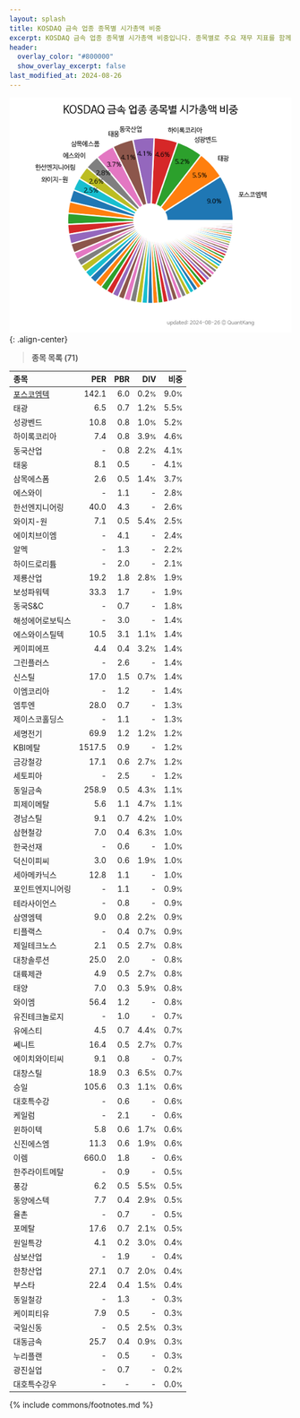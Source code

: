 ```yaml
---
layout: splash
title: KOSDAQ 금속 업종 종목별 시가총액 비중
excerpt: KOSDAQ 금속 업종 종목별 시가총액 비중입니다. 종목별로 주요 재무 지표를 함께 표시합니다.
header:
  overlay_color: "#800000"
  show_overlay_excerpt: false
last_modified_at: 2024-08-26
---
```



![KOSDAQ 금속 업종 종목별 시가총액 비중](/stats/sector/images/kosdaq_업종_금속_종목.png){: .align-center}


> **종목 목록 (71)**<a id="list"></a>

| **종목** | **PER** | **PBR** | **DIV** | **비중** |
| :------- | ------: | ------: | ------: | -------: |
| [포스코엠텍](/009520/) | 142.1 | 6.0 | 0.2<small>%</small> | 9.0<small>%</small> |
| 태광 | 6.5 | 0.7 | 1.2<small>%</small> | 5.5<small>%</small> |
| 성광벤드 | 10.8 | 0.8 | 1.0<small>%</small> | 5.2<small>%</small> |
| 하이록코리아 | 7.4 | 0.8 | 3.9<small>%</small> | 4.6<small>%</small> |
| 동국산업 | - | 0.8 | 2.2<small>%</small> | 4.1<small>%</small> |
| 태웅 | 8.1 | 0.5 | - | 4.1<small>%</small> |
| 삼목에스폼 | 2.6 | 0.5 | 1.4<small>%</small> | 3.7<small>%</small> |
| 에스와이 | - | 1.1 | - | 2.8<small>%</small> |
| 한선엔지니어링 | 40.0 | 4.3 | - | 2.6<small>%</small> |
| 와이지-원 | 7.1 | 0.5 | 5.4<small>%</small> | 2.5<small>%</small> |
| 에이치브이엠 | - | 4.1 | - | 2.4<small>%</small> |
| 알멕 | - | 1.3 | - | 2.2<small>%</small> |
| 하이드로리튬 | - | 2.0 | - | 2.1<small>%</small> |
| 제룡산업 | 19.2 | 1.8 | 2.8<small>%</small> | 1.9<small>%</small> |
| 보성파워텍 | 33.3 | 1.7 | - | 1.9<small>%</small> |
| 동국S&C | - | 0.7 | - | 1.8<small>%</small> |
| 해성에어로보틱스 | - | 3.0 | - | 1.4<small>%</small> |
| 에스와이스틸텍 | 10.5 | 3.1 | 1.1<small>%</small> | 1.4<small>%</small> |
| 케이피에프 | 4.4 | 0.4 | 3.2<small>%</small> | 1.4<small>%</small> |
| 그린플러스 | - | 2.6 | - | 1.4<small>%</small> |
| 신스틸 | 17.0 | 1.5 | 0.7<small>%</small> | 1.4<small>%</small> |
| 이엠코리아 | - | 1.2 | - | 1.4<small>%</small> |
| 엠투엔 | 28.0 | 0.7 | - | 1.3<small>%</small> |
| 제이스코홀딩스 | - | 1.1 | - | 1.3<small>%</small> |
| 세명전기 | 69.9 | 1.2 | 1.2<small>%</small> | 1.2<small>%</small> |
| KBI메탈 | 1517.5 | 0.9 | - | 1.2<small>%</small> |
| 금강철강 | 17.1 | 0.6 | 2.7<small>%</small> | 1.2<small>%</small> |
| 세토피아 | - | 2.5 | - | 1.2<small>%</small> |
| 동일금속 | 258.9 | 0.5 | 4.3<small>%</small> | 1.1<small>%</small> |
| 피제이메탈 | 5.6 | 1.1 | 4.7<small>%</small> | 1.1<small>%</small> |
| 경남스틸 | 9.1 | 0.7 | 4.2<small>%</small> | 1.0<small>%</small> |
| 삼현철강 | 7.0 | 0.4 | 6.3<small>%</small> | 1.0<small>%</small> |
| 한국선재 | - | 0.6 | - | 1.0<small>%</small> |
| 덕신이피씨 | 3.0 | 0.6 | 1.9<small>%</small> | 1.0<small>%</small> |
| 세아메카닉스 | 12.8 | 1.1 | - | 1.0<small>%</small> |
| 포인트엔지니어링 | - | 1.1 | - | 0.9<small>%</small> |
| 테라사이언스 | - | 0.8 | - | 0.9<small>%</small> |
| 삼영엠텍 | 9.0 | 0.8 | 2.2<small>%</small> | 0.9<small>%</small> |
| 티플랙스 | - | 0.4 | 0.7<small>%</small> | 0.9<small>%</small> |
| 제일테크노스 | 2.1 | 0.5 | 2.7<small>%</small> | 0.8<small>%</small> |
| 대창솔루션 | 25.0 | 2.0 | - | 0.8<small>%</small> |
| 대륙제관 | 4.9 | 0.5 | 2.7<small>%</small> | 0.8<small>%</small> |
| 태양 | 7.0 | 0.3 | 5.9<small>%</small> | 0.8<small>%</small> |
| 와이엠 | 56.4 | 1.2 | - | 0.8<small>%</small> |
| 유진테크놀로지 | - | 1.0 | - | 0.7<small>%</small> |
| 유에스티 | 4.5 | 0.7 | 4.4<small>%</small> | 0.7<small>%</small> |
| 쎄니트 | 16.4 | 0.5 | 2.7<small>%</small> | 0.7<small>%</small> |
| 에이치와이티씨 | 9.1 | 0.8 | - | 0.7<small>%</small> |
| 대창스틸 | 18.9 | 0.3 | 6.5<small>%</small> | 0.7<small>%</small> |
| 승일 | 105.6 | 0.3 | 1.1<small>%</small> | 0.6<small>%</small> |
| 대호특수강 | - | 0.6 | - | 0.6<small>%</small> |
| 케일럼 | - | 2.1 | - | 0.6<small>%</small> |
| 윈하이텍 | 5.8 | 0.6 | 1.7<small>%</small> | 0.6<small>%</small> |
| 신진에스엠 | 11.3 | 0.6 | 1.9<small>%</small> | 0.6<small>%</small> |
| 이렘 | 660.0 | 1.8 | - | 0.6<small>%</small> |
| 한주라이트메탈 | - | 0.9 | - | 0.5<small>%</small> |
| 풍강 | 6.2 | 0.5 | 5.5<small>%</small> | 0.5<small>%</small> |
| 동양에스텍 | 7.7 | 0.4 | 2.9<small>%</small> | 0.5<small>%</small> |
| 율촌 | - | 0.7 | - | 0.5<small>%</small> |
| 포메탈 | 17.6 | 0.7 | 2.1<small>%</small> | 0.5<small>%</small> |
| 원일특강 | 4.1 | 0.2 | 3.0<small>%</small> | 0.4<small>%</small> |
| 삼보산업 | - | 1.9 | - | 0.4<small>%</small> |
| 한창산업 | 27.1 | 0.7 | 2.0<small>%</small> | 0.4<small>%</small> |
| 부스타 | 22.4 | 0.4 | 1.5<small>%</small> | 0.4<small>%</small> |
| 동일철강 | - | 1.3 | - | 0.3<small>%</small> |
| 케이피티유 | 7.9 | 0.5 | - | 0.3<small>%</small> |
| 국일신동 | - | 0.5 | 2.5<small>%</small> | 0.3<small>%</small> |
| 대동금속 | 25.7 | 0.4 | 0.9<small>%</small> | 0.3<small>%</small> |
| 누리플랜 | - | 0.5 | - | 0.3<small>%</small> |
| 광진실업 | - | 0.7 | - | 0.2<small>%</small> |
| 대호특수강우 | - | - | - | 0.0<small>%</small> |

{% include commons/footnotes.md %}